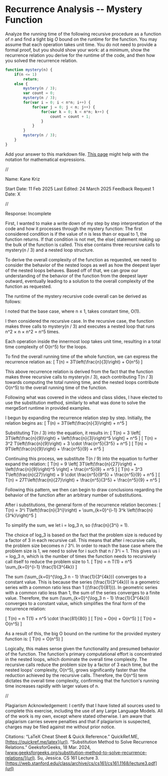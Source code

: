 # Recurrence Analysis -- Mystery Function

Analyze the running time of the following recursive procedure as a function of
$n$ and find a tight big $O$ bound on the runtime for the function. You may
assume that each operation takes unit time. You do not need to provide a formal
proof, but you should show your work: at a minimum, show the recurrence relation
you derive for the runtime of the code, and then how you solved the recurrence
relation.

```javascript
function mystery(n) {
    if(n <= 1)
        return;
    else {
        mystery(n / 3);
        var count = 0;
        mystery(n / 3);
        for(var i = 0; i < n*n; i++) {
            for(var j = 0; j < n; j++) {
                for(var k = 0; k < n*n; k++) {
                    count = count + 1;
                }
            }
        }
        mystery(n / 3);
    }
}
```

Add your answer to this markdown file. [This
page](https://docs.github.com/en/get-started/writing-on-github/working-with-advanced-formatting/writing-mathematical-expressions)
might help with the notation for mathematical expressions.


//


Name: Kane Kriz

Start Date: 11 Feb 2025
Last Edited: 24 March 2025
Feedback Request 1 Date: X


//


Response: Incomplete

First, I wanted to make a write down of my step by step interpretation of the code and how it processes through the mystery function: The first considered condition is if the value of n is less than or equal to 1, the function returns.
If that condition is not met, the else{ statement making up the bulk of the function is called. This else contains three recursive calls to mystery(n / 3) and a nested loop structure. 

To derive the overall complexity of the function as requested, we need to consider the behavior of the nested loops as well as how the deepest layer of the nested loops behaves.
Based off of that, we can grow our understanding of the behavior of the function from the deepest layer outward, eventually leading to a solution to the overall complexity of the function as requested.

The runtime of the mystery recursive code overall can be derived as follows:

I noted that the base case, where n ≤ 1, takes constant time, O(1). 

I then considered the recursive case. In the recursive case, the function makes three calls to mystery(n / 3) and executes a nested loop that runs n^2 × n × n^2 = n^5 times.

Each operation inside the innermost loop takes unit time, resulting in a total time complexity of O(n^5) for the loops.




To find the overall running time of the whole function, we can express the recurrence relation as:
\[ T(n) = 3T\left(\frac{n}{3}\right) + O(n^5) \]

This above recurrence relation is derived from the fact that the function makes three recursive calls to mystery(n / 3), each contributing T(n / 3) towards computing the total running time, and the nested loops contribute O(n^5) to the overall running time of the function.




Following what was covered in the videos and class slides, I have elected to use the substitution method, similarly to what was done to solve the mergeSort runtime in provided examples.

I begun by expanding the recurrence relation step by step. Initially, the relation begins as:
\[ T(n) = 3T\left(\frac{n}{3}\right) + n^5 \]

Substituting T(n / 3) into the equation, it results in:
\[ T(n) = 3 \left[ 3T\left(\frac{n}{9}\right) + \left(\frac{n}{3}\right)^5 \right] + n^5 \]
\[ T(n) = 3^2 T\left(\frac{n}{9}\right) + 3 \cdot \frac{n^5}{3^5} + n^5 \]
\[ T(n) = 9T\left(\frac{n}{9}\right) + \frac{n^5}{9} + n^5 \]

Continuing this process, we substitute T(n / 9) into the equation to further expand the relation:
\[ T(n) = 9 \left[ 3T\left(\frac{n}{27}\right) + \left(\frac{n}{9}\right)^5 \right] + \frac{n^5}{9} + n^5 \]
\[ T(n) = 3^3 T\left(\frac{n}{27}\right) + 9 \cdot \frac{n^5}{9^5} + \frac{n^5}{9} + n^5 \]
\[ T(n) = 27T\left(\frac{n}{27}\right) + \frac{n^5}{3^5} + \frac{n^5}{9} + n^5 \]




Following this pattern, we then can begin to draw conclusions regarding the behavior of the function after an arbitrary number of substitutions.

After i substitutions, the general form of the recurrence relation becomes:
\[ T(n) = 3^i T\left(\frac{n}{3^i}\right) + \sum_{k=0}^{i-1} 3^k \left(\frac{n}{3^k}\right)^5 \]

To simplify the sum, we let i = log_3 n, so \(\frac{n}{3^i} = 1\).

The choice of log_3 is based on the fact that the problem size is reduced by a factor of 3 in each recursive call. This means that after i recursive calls, the problem size becomes n / 3^i. 
In order to reach the base case where the problem size is 1, we need to solve for i such that n / 3^i = 1. 
This gives us i = log_3 n, which is the number of times the function needs to recursively call itself to reduce the problem size to 1.
\[ T(n) = n T(1) + n^5 \sum_{k=0}^{i-1} \frac{1}{3^{4k}} \]

The sum \(\sum_{k=0}^{\log_3 n - 1} \frac{1}{3^{4k}}\) converges to a constant value.
This is because the series \(\frac{1}{3^{4k}}\) is a geometric series with a common ratio less than 1 (\(\frac{1}{81}\)).
In geometric series with a common ratio less than 1, the sum of the series converges to a finite value. Therefore, the sum \(\sum_{k=0}^{\log_3 n - 1} \frac{1}{3^{4k}}\) converges to a constant value, which simplifies the final form of the recurrence relation:

\[ T(n) = n T(1) + n^5 \cdot \frac{81}{80} \]
\[ T(n) = O(n) + O(n^5) \]
\[ T(n) = O(n^5) \]




As a result of this, the big O bound on the runtime for the provided mystery function is:
\[ T(n) = O(n^5) \]

Logically, this makes sense given the functionality and presumed behavior of the function. The function's primary computational effort is concentrated in the nested loops, which dominate the overall time complexity. The recursive calls reduce the problem size by a factor of 3 each time, but the nested loops' complexity, O(n^5), grows significantly faster than the reduction achieved by the recursive calls. Therefore, the O(n^5) term dictates the overall time complexity, confirming that the function's running time increases rapidly with larger values of n.


//


Plagiarism Acknowledgement: I certify that I have listed all sources used to complete this exercise, including the use of any Large Language Models. All of the work is my own, except where stated otherwise. I am aware that plagiarism carries severe penalties and that if plagiarism is suspected, charges may be filed against me without prior notice.

Citations:
“LaTeX Cheat Sheet & Quick Reference.” QuickRef.ME,[https://quickref.me/latex](url).
“Substitution Method to Solve Recurrence Relations.” GeeksforGeeks, 18 Mar. 2024, [www.geeksforgeeks.org/substitution-method-to-solve-recurrence-relations/](url).
Su, Jessica. CS 161 Lecture 3. [https://web.stanford.edu/class/archive/cs/cs161/cs161.1168/lecture3.pdf](url)

